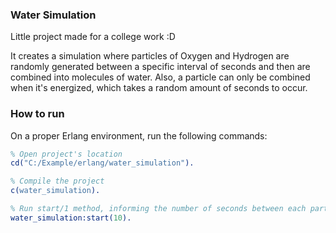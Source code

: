 ### Water Simulation
Little project made for a college work :D

It creates a simulation where particles of Oxygen and Hydrogen are randomly generated between a specific interval of seconds and then are combined into molecules of water. Also, a particle can only be combined when it's energized, which takes a random amount of seconds to occur.

### How to run
On a proper Erlang environment, run the following commands:

```erlang
% Open project's location
cd("C:/Example/erlang/water_simulation").

% Compile the project
c(water_simulation).

% Run start/1 method, informing the number of seconds between each particle is created
water_simulation:start(10).
```